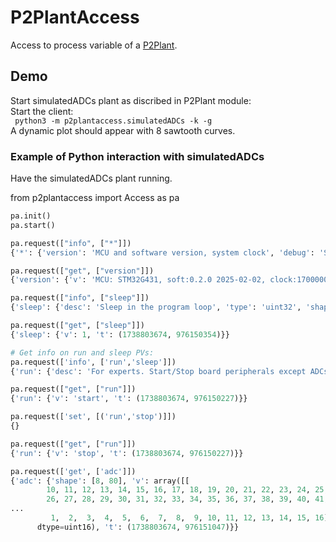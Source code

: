 # P2PlantAccess
Access to process variable of a [P2Plant](https://github.com/ASukhanov/P2Plant).

## Demo
Start simulatedADCs plant as discribed in P2Plant module:<br>
Start the client:<br>
``` python3 -m p2plantaccess.simulatedADCs -k -g```<br>
A dynamic plot should appear with 8 sawtooth curves.

### Example of Python interaction with simulatedADCs
Have the simulatedADCs plant running.

from p2plantaccess import Access as pa
```python
pa.init()
pa.start()

pa.request(["info", ["*"]])
{'*': {'version': 'MCU and software version, system clock', 'debug': 'Show debugging messages', 'run': 'For experts. Start/Stop board peripherals except ADCs', 'sleep': 'Sleep in the program loop', 'perf': 'Performance counters. TrigCount, RPS in main loop', 'adc_offsets': 'Offsets of all ADC channels', 'adc_reclen': 'Record length. Number of samples of each ADC', 'adc_srate': 'Sampling rate of ADCs', 'adc': 'Two-dimentional array[adc#][samples] of ADC samples'}}

pa.request(["get", ["version"]])
{'version': {'v': 'MCU: STM32G431, soft:0.2.0 2025-02-02, clock:170000000,baudrate:7372800', 't': (1738803674, 976149845)}}

pa.request(["info", ["sleep"]])
{'sleep': {'desc': 'Sleep in the program loop', 'type': 'uint32', 'shape': [1], 'fbits': 'R', 'units': 'ms', 'opLow': 0, 'opHigh': 10000}}

pa.request(["get", ["sleep"]])
{'sleep': {'v': 1, 't': (1738803674, 976150354)}}

# Get info on run and sleep PVs:
pa.request(['info', ['run','sleep']])
{'run': {'desc': 'For experts. Start/Stop board peripherals except ADCs', 'type': 'char*', 'shape': [1], 'fbits': 'WRDsrE', 'legalValues': 'start,stop'}, 'sleep': {'desc': 'Sleep in the program loop', 'type': 'uint32', 'shape': [1], 'fbits': 'R', 'units': 'ms', 'opLow': 0, 'opHigh': 10000}}

pa.request(["get", ["run"]])
{'run': {'v': 'start', 't': (1738803674, 976150227)}}

pa.request(['set', [('run','stop')]])
{}

pa.request(["get", ["run"]])
{'run': {'v': 'stop', 't': (1738803674, 976150227)}}

pa.request(['get', ['adc']])
{'adc': {'shape': [8, 80], 'v': array([[
        10, 11, 12, 13, 14, 15, 16, 17, 18, 19, 20, 21, 22, 23, 24, 25,
        26, 27, 28, 29, 30, 31, 32, 33, 34, 35, 36, 37, 38, 39, 40, 41,
...
         1,  2,  3,  4,  5,  6,  7,  8,  9, 10, 11, 12, 13, 14, 15, 16]],
      dtype=uint16), 't': (1738803674, 976151047)}}

